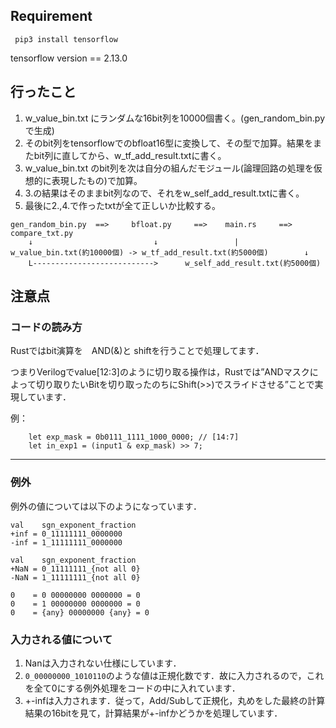 
## Requirement

` pip3 install tensorflow`

tensorflow version == 2.13.0 

## 行ったこと

1. w_value_bin.txt にランダムな16bit列を10000個書く。(gen_random_bin.pyで生成)
2. そのbit列をtensorflowでのbfloat16型に変換して、その型で加算。結果をまたbit列に直してから、w_tf_add_result.txtに書く。
3. w_value_bin.txt のbit列を次は自分の組んだモジュール(論理回路の処理を仮想的に表現したもの)で加算。
4. 3.の結果はそのままbit列なので、それをw_self_add_result.txtに書く。
5. 最後に2.,4.で作ったtxtが全て正しいか比較する。

```
gen_random_bin.py  ==>     bfloat.py     ==>    main.rs     ==>  compare_txt.py 
    ↓                           ↓                 |
w_value_bin.txt(約10000個) -> w_tf_add_result.txt(約5000個)        ↓
    L--------------------------->      w_self_add_result.txt(約5000個) 
```

## 注意点

### コードの読み方

Rustではbit演算を　AND(&)と shiftを行うことで処理してます．

つまりVerilogでvalue[12:3]のように切り取る操作は，Rustでは”ANDマスクによって切り取りたいBitを切り取ったのちにShift(>>)でスライドさせる”ことで実現しています．

例：
```
    let exp_mask = 0b0111_1111_1000_0000; // [14:7]
    let in_exp1 = (input1 & exp_mask) >> 7; 
```


---
### 例外
例外の値については以下のようになっています．

```
val    sgn_exponent_fraction
+inf = 0_11111111_0000000
-inf = 1_11111111_0000000

val    sgn_exponent_fraction
+NaN = 0_11111111_{not all 0}
-NaN = 1_11111111_{not all 0}

0    = 0 00000000 0000000 = 0
0    = 1 00000000 0000000 = 0
0    = {any} 00000000 {any} = 0

```

### 入力される値について

1. Nanは入力されない仕様にしています．
2. `0_00000000_1010110`のような値は正規化数です．故に入力されるので，これを全て0にする例外処理をコードの中に入れています．
3. +-infは入力されます．従って，Add/Subして正規化，丸めをした最終の計算結果の16bitを見て，計算結果が+-infかどうかを処理しています．
